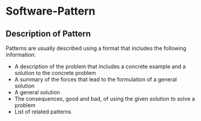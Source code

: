 # Software-Pattern

## Description of Pattern
Patterns are usually described using a format that includes the following information:
* A description of the problem that includes a concrete example and a solution to the concrete problem
* A summary of the forces that lead to the formulation of a general solution
* A general solution 
* The consequences, good and bad, of using the given solution to solve a problem 
* List of related patterns




